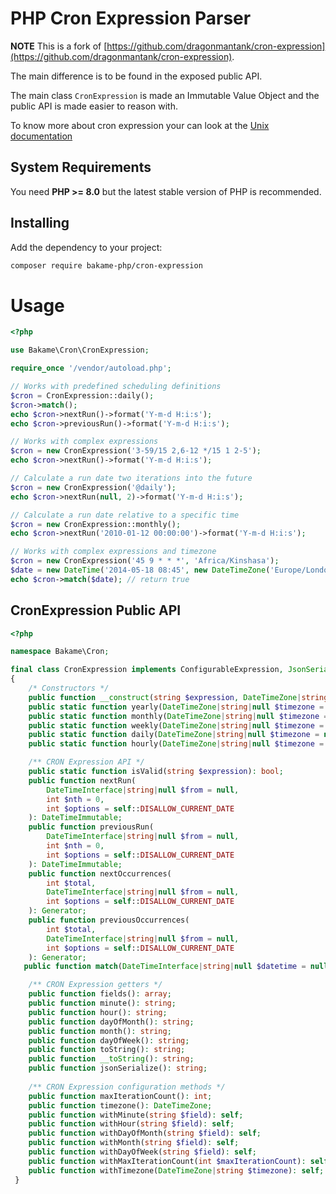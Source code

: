 PHP Cron Expression Parser
==========================

**NOTE** This is a fork of [https://github.com/dragonmantank/cron-expression](https://github.com/dragonmantank/cron-expression).  

The main difference is to be found in the exposed public API.

The main class `CronExpression` is made an Immutable Value Object and the public API is made
easier to reason with.

To know more about cron expression your can look at the [Unix documentation](https://www.unix.com/man-page/linux/5/crontab/)

## System Requirements

You need **PHP >= 8.0** but the latest stable version of PHP is recommended.

## Installing

Add the dependency to your project:

```bash
composer require bakame-php/cron-expression
```

Usage
=====

```php
<?php

use Bakame\Cron\CronExpression;

require_once '/vendor/autoload.php';

// Works with predefined scheduling definitions
$cron = CronExpression::daily();
$cron->match();
echo $cron->nextRun()->format('Y-m-d H:i:s');
echo $cron->previousRun()->format('Y-m-d H:i:s');

// Works with complex expressions
$cron = new CronExpression('3-59/15 2,6-12 */15 1 2-5');
echo $cron->nextRun()->format('Y-m-d H:i:s');

// Calculate a run date two iterations into the future
$cron = new CronExpression('@daily');
echo $cron->nextRun(null, 2)->format('Y-m-d H:i:s');

// Calculate a run date relative to a specific time
$cron = new CronExpression::monthly();
echo $cron->nextRun('2010-01-12 00:00:00')->format('Y-m-d H:i:s');

// Works with complex expressions and timezone
$cron = new CronExpression('45 9 * * *', 'Africa/Kinshasa');
$date = new DateTime('2014-05-18 08:45', new DateTimeZone('Europe/London'));
echo $cron->match($date); // return true
```

## CronExpression Public API

```php
<?php

namespace Bakame\Cron;

final class CronExpression implements ConfigurableExpression, JsonSerializable, Stringable
{
    /* Constructors */
    public function __construct(string $expression, DateTimeZone|string|null $timezone = null, int $maxIterationCount = 1000);
    public static function yearly(DateTimeZone|string|null $timezone = null, int $maxIterationCount = 1000): self;
    public static function monthly(DateTimeZone|string|null $timezone = null, int $maxIterationCount = 1000): self;
    public static function weekly(DateTimeZone|string|null $timezone = null, int $maxIterationCount = 1000): self;
    public static function daily(DateTimeZone|string|null $timezone = null, int $maxIterationCount = 1000): self;
    public static function hourly(DateTimeZone|string|null $timezone = null, int $maxIterationCount = 1000): self;

    /** CRON Expression API */
    public static function isValid(string $expression): bool; 
    public function nextRun(
        DateTimeInterface|string|null $from = null,
        int $nth = 0,
        int $options = self::DISALLOW_CURRENT_DATE
    ): DateTimeImmutable;
    public function previousRun(
        DateTimeInterface|string|null $from = null,
        int $nth = 0,
        int $options = self::DISALLOW_CURRENT_DATE
    ): DateTimeImmutable;
    public function nextOccurrences(
        int $total,
        DateTimeInterface|string|null $from = null,
        int $options = self::DISALLOW_CURRENT_DATE
    ): Generator;
    public function previousOccurrences(
        int $total,
        DateTimeInterface|string|null $from = null,
        int $options = self::DISALLOW_CURRENT_DATE
    ): Generator;
   public function match(DateTimeInterface|string|null $datetime = null): bool;

    /** CRON Expression getters */
    public function fields(): array;
    public function minute(): string;
    public function hour(): string;
    public function dayOfMonth(): string;
    public function month(): string;
    public function dayOfWeek(): string;
    public function toString(): string;
    public function __toString(): string;
    public function jsonSerialize(): string;
    
    /** CRON Expression configuration methods */
    public function maxIterationCount(): int;
    public function timezone(): DateTimeZone;
    public function withMinute(string $field): self;
    public function withHour(string $field): self;
    public function withDayOfMonth(string $field): self;
    public function withMonth(string $field): self;
    public function withDayOfWeek(string $field): self;
    public function withMaxIterationCount(int $maxIterationCount): self;
    public function withTimezone(DateTimeZone|string $timezone): self;
 }
```
